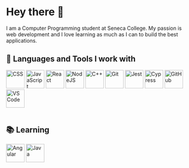 # Hey there 👋

I am a Computer Programming student at Seneca College. My passion is web development and I love learning as much as I can to build the best applications.
<br/>

## 🧰 Languages and Tools I work with
<div>
  <img src="https://user-images.githubusercontent.com/73202146/133003013-394ffc0b-1b67-40ab-b674-13742bbbea2e.png" alt="CSS" width="50"/>
  <img src="https://user-images.githubusercontent.com/73202146/133002983-57947178-34b8-4406-8cd9-59e1074fcb9b.png" alt="JavaScript" width="50"/>
  <img src="https://user-images.githubusercontent.com/73202146/133003167-1b27f4e1-7724-4f08-9ce5-fa1547db9cf8.png" alt="React" width="50"/>
  <img src="https://user-images.githubusercontent.com/73202146/133002973-04eaa4f9-f715-47df-bacd-6ae00377b440.png" alt="NodeJS" width="50"/>
  <img src="https://user-images.githubusercontent.com/73202146/133003212-397cb128-3f3a-4858-baae-a50da35d6ee8.png" alt="C++" width="50"/>
  <img src="https://user-images.githubusercontent.com/73202146/133002959-5085d13c-931b-479d-bd89-2cddfe1add4e.png" alt="Git" width="50"/>
  <img src="https://user-images.githubusercontent.com/73202146/133005095-222bb9b6-6e87-4f05-80e5-1e3ba652545e.png" alt="Jest" width="50"/>
  <img src="https://user-images.githubusercontent.com/73202146/133005074-7f918ccd-3f88-4579-964e-7c20a7be2d1a.png" alt="Cypress" width="50"/>  
  <img src="https://user-images.githubusercontent.com/73202146/133002989-bcd83c88-586e-48c9-9359-7762eaa9aaa9.png" alt="GitHub" width="50"/>
  <img src="https://user-images.githubusercontent.com/73202146/133003106-08326209-47a2-4497-bb66-388b238fb76e.png" alt="VS Code" width="50"/>
</div>
<br/>

## 📚 Learning
<div>
  <img src="https://user-images.githubusercontent.com/73202146/133003185-49778439-bd8a-47de-908c-fb3353be5ecf.png" alt="Angular" width="50"/>
  <img src="https://user-images.githubusercontent.com/73202146/133003177-9bcf794b-e99e-47ae-86f1-c3afa850e905.png" alt="Java" width="50"/>
</div>
